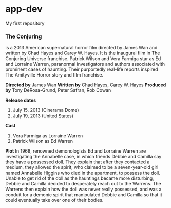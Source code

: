 # app-dev
My first repository
### The Conjuring
is a 2013 American supernatural horror film directed by James Wan and written by Chad Hayes and Carey W. Hayes. It is the inaugural film in The Conjuring Universe franchise. Patrick Wilson and Vera Farmiga star as Ed and Lorraine Warren, paranormal investigators and authors associated with prominent cases of haunting. Their purportedly real-life reports inspired The Amityville Horror story and film franchise.

**Directed by** 
James Wan
**Written by** 
Chad Hayes, Carey W. Hayes
**Produced by**
Tony DeRosa-Grund, Peter Safran, Rob Cowan

**Release dates** 	
1. July 15, 2013 (Cinerama Dome)
2. July 19, 2013 (United States)

**Cast**
1. Vera Farmiga as Lorraine Warren
2. Patrick Wilson as Ed Warren

**Plot**
In 1968, renowned demonologists Ed and Lorraine Warren are investigating the Annabelle case, in which friends Debbie and Camilla say they have a possessed doll. They explain that after they contacted a medium, they allowed the spirit, who claimed to be a seven-year-old girl named Annabelle Higgins who died in the apartment, to possess the doll. Unable to get rid of the doll as the hauntings became more disturbing, Debbie and Camilla decided to desperately reach out to the Warrens. The Warrens then explain how the doll was never really possessed, and was a conduit for a demonic spirit that manipulated Debbie and Camilla so that it could eventually take over one of their bodies.
